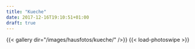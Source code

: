 ```yaml
---
title: "Kueche"
date: 2017-12-16T19:10:51+01:00
draft: true
---
```


{{< gallery dir="/images/hausfotos/kueche/" />}} {{< load-photoswipe >}}